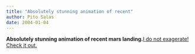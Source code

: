 ```yaml
---
title: "Absolutely stunning animation of recent"
author: Pito Salas
date: 2004-01-04
---
```




**Absolutely stunning animation of recent mars landing.**[I do not exagerate!
Check it out.](<http://marsrovers.jpl.nasa.gov/home/index.html>)


